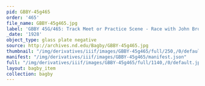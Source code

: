 ```yaml
---
pid: GBBY-45g465
order: '465'
file_name: GBBY-45g465.jpg
label: 'GBBY 45G/465: Track Meet or Practice Scene - Race with John Brown - 1928'
_date: '1928'
object_type: glass plate negative
source: http://archives.nd.edu/Bagby/GBBY-45g465.jpg
thumbnail: "/img/derivatives/iiif/images/GBBY-45g465/full/250,/0/default.jpg"
manifest: "/img/derivatives/iiif/images/GBBY-45g465/manifest.json"
full: "/img/derivatives/iiif/images/GBBY-45g465/full/1140,/0/default.jpg"
layout: bagby_item
collection: bagby
---
```

